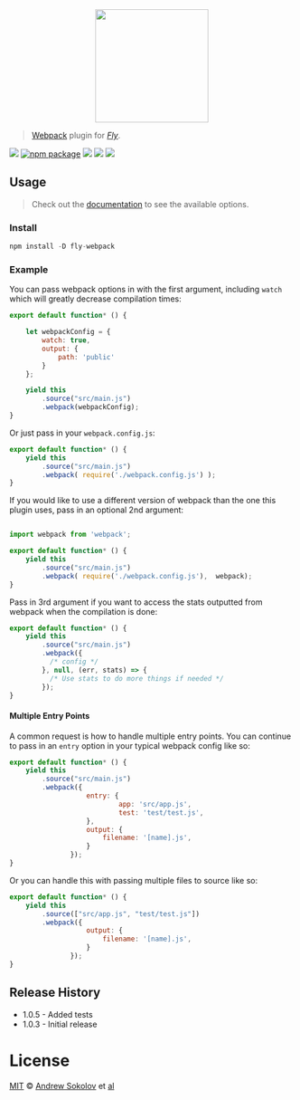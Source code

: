<div align="center">
  <a href="http://github.com/flyjs/fly">
    <img width=200px  src="https://cloud.githubusercontent.com/assets/8317250/8733685/0be81080-2c40-11e5-98d2-c634f076ccd7.png">
  </a>
</div>

> [Webpack](http://webpack.github.io/) plugin for _[Fly][fly]_.

[![][fly-badge]][fly]
[![npm package][npm-ver-link]][releases]
[![][dl-badge]][npm-pkg-link]
[![][travis-badge]][travis-link]
[![][mit-badge]][mit]

## Usage
> Check out the [documentation](http://webpack.github.io/docs/configuration.html) to see the available options.

### Install

```a
npm install -D fly-webpack
```

### Example

You can pass webpack options in with the first argument, including `watch` which will greatly decrease compilation times:

```js
export default function* () {

    let webpackConfig = {
        watch: true,
        output: {
            path: 'public'
        }
    };

    yield this
        .source("src/main.js")
        .webpack(webpackConfig);
}
```

Or just pass in your `webpack.config.js`:

```js
export default function* () {
    yield this
        .source("src/main.js")
        .webpack( require('./webpack.config.js') );
}
```
If you would like to use a different version of webpack than the one this plugin uses, pass in an optional 2nd argument:

```js

import webpack from 'webpack';

export default function* () {
    yield this
        .source("src/main.js")
        .webpack( require('./webpack.config.js'),  webpack);
}
```

Pass in 3rd argument if you want to access the stats outputted from webpack when the compilation is done:

```js
export default function* () {
    yield this
        .source("src/main.js")
        .webpack({
          /* config */
        }, null, (err, stats) => {
          /* Use stats to do more things if needed */
        });
}
```

#### Multiple Entry Points

A common request is how to handle multiple entry points. You can continue to pass in an `entry` option in your typical webpack config like so:

```js
export default function* () {
    yield this
        .source("src/main.js")
        .webpack({
                   entry: {
                           app: 'src/app.js',
                           test: 'test/test.js',
                   },
                   output: {
                       filename: '[name].js',
                   }
               });
}
```

Or you can handle this with passing multiple files to source like so:

```js
export default function* () {
    yield this
        .source(["src/app.js", "test/test.js"])
        .webpack({
                   output: {
                       filename: '[name].js',
                   }
               });
}
```

## Release History
* 1.0.5 - Added tests
* 1.0.3 - Initial release

# License

[MIT][mit] © [Andrew Sokolov][author] et [al][contributors]

[mit]:          http://opensource.org/licenses/MIT
[author]:       http://github.com/andrewsokolov
[contributors]: https://github.com/andrewsokolov/fly-webpack/graphs/contributors
[releases]:     https://github.com/andrewsokolov/fly-webpack/releases
[fly]:          https://www.github.com/flyjs/fly
[fly-badge]:    https://img.shields.io/badge/fly-JS-05B3E1.svg?style=flat-square
[mit-badge]:    https://img.shields.io/badge/license-MIT-444444.svg?style=flat-square
[npm-pkg-link]: https://www.npmjs.org/package/fly-webpack
[npm-ver-link]: https://img.shields.io/npm/v/fly-webpack.svg?style=flat-square
[dl-badge]:     http://img.shields.io/npm/dm/fly-webpack.svg?style=flat-square
[travis-link]:  https://travis-ci.org/andrewsokolov/fly-webpack
[travis-badge]: http://img.shields.io/travis/andrewsokolov/fly-webpack.svg?style=flat-square
